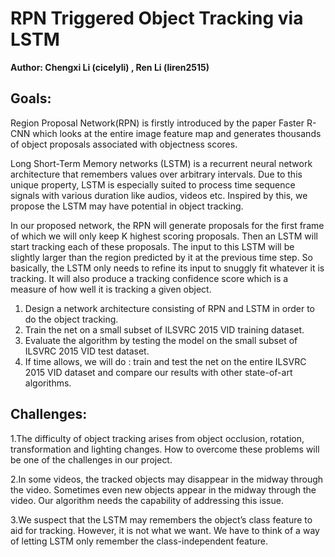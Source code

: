 # RPN Triggered Object Tracking via LSTM

**Author: Chengxi Li (cicelyli) , Ren Li (liren2515)**


## Goals:
Region Proposal Network(RPN) is firstly introduced by the paper Faster R-CNN which looks at the entire image feature map and generates thousands of object proposals associated with objectness scores. 

Long Short-Term Memory networks (LSTM) is a recurrent neural network architecture that remembers values over arbitrary intervals. Due to this unique property, LSTM is especially suited to process time sequence signals with various duration like audios, videos etc. Inspired by this, we propose the LSTM may have potential in object tracking.

In our proposed network, the RPN will generate proposals for the first frame of which we will only keep K highest scoring proposals. Then an LSTM will start tracking each of these proposals. The input to this LSTM will be slightly larger than the region predicted by it at the previous time step. So basically, the LSTM only needs to refine its input to snuggly fit whatever it is tracking. It will also produce a tracking confidence score which is a measure of how well it is tracking a given object.

1. Design a network architecture consisting of RPN and LSTM in order to do the object tracking.
2. Train the net on a small subset of ILSVRC 2015 VID training dataset.
3. Evaluate the algorithm by testing the model on the small subset of  ILSVRC 2015 VID test dataset.
4. If time allows, we will do : train and test the net on the entire ILSVRC 2015 VID dataset and compare our results with other state-of-art algorithms.


## Challenges:

1.The difficulty of object tracking arises from object occlusion,  rotation, transformation and lighting changes. How to overcome these problems will be one of the challenges in our project.

2.In some videos, the tracked objects may disappear in the midway through the video. Sometimes even new objects appear in the midway through the video. Our algorithm needs the capability of addressing this issue.

3.We suspect that the LSTM may remembers the object’s class feature to aid for tracking. However, it is not what we want. We have to think of a way of letting LSTM only remember the class-independent feature.

